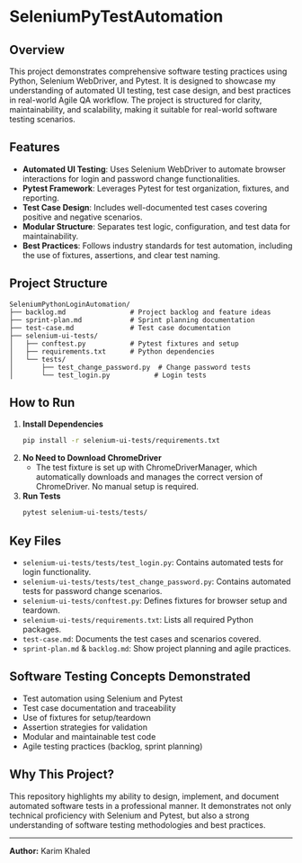 # SeleniumPyTestAutomation

## Overview
This project demonstrates comprehensive software testing practices using Python, Selenium WebDriver, and Pytest. It is designed to showcase my understanding of automated UI testing, test case design, and best practices in real-world Agile QA workflow. The project is structured for clarity, maintainability, and scalability, making it suitable for real-world software testing scenarios.

## Features
- **Automated UI Testing**: Uses Selenium WebDriver to automate browser interactions for login and password change functionalities.
- **Pytest Framework**: Leverages Pytest for test organization, fixtures, and reporting.
- **Test Case Design**: Includes well-documented test cases covering positive and negative scenarios.
- **Modular Structure**: Separates test logic, configuration, and test data for maintainability.
- **Best Practices**: Follows industry standards for test automation, including the use of fixtures, assertions, and clear test naming.

## Project Structure
```
SeleniumPythonLoginAutomation/
├── backlog.md                # Project backlog and feature ideas
├── sprint-plan.md            # Sprint planning documentation
├── test-case.md              # Test case documentation
├── selenium-ui-tests/
│   ├── conftest.py           # Pytest fixtures and setup
│   ├── requirements.txt      # Python dependencies
│   └── tests/
│       ├── test_change_password.py  # Change password tests
│       └── test_login.py           # Login tests
```

## How to Run
1. **Install Dependencies**
   ```bash
   pip install -r selenium-ui-tests/requirements.txt
   ```
2. **No Need to Download ChromeDriver**
   - The test fixture is set up with ChromeDriverManager, which automatically downloads and manages the correct version of ChromeDriver. No manual setup is required.
3. **Run Tests**
   ```bash
   pytest selenium-ui-tests/tests/
   ```

## Key Files
- `selenium-ui-tests/tests/test_login.py`: Contains automated tests for login functionality.
- `selenium-ui-tests/tests/test_change_password.py`: Contains automated tests for password change scenarios.
- `selenium-ui-tests/conftest.py`: Defines fixtures for browser setup and teardown.
- `selenium-ui-tests/requirements.txt`: Lists all required Python packages.
- `test-case.md`: Documents the test cases and scenarios covered.
- `sprint-plan.md` & `backlog.md`: Show project planning and agile practices.

## Software Testing Concepts Demonstrated
- Test automation using Selenium and Pytest
- Test case documentation and traceability
- Use of fixtures for setup/teardown
- Assertion strategies for validation
- Modular and maintainable test code
- Agile testing practices (backlog, sprint planning)

## Why This Project?
This repository highlights my ability to design, implement, and document automated software tests in a professional manner. It demonstrates not only technical proficiency with Selenium and Pytest, but also a strong understanding of software testing methodologies and best practices.

---

**Author:** Karim Khaled
